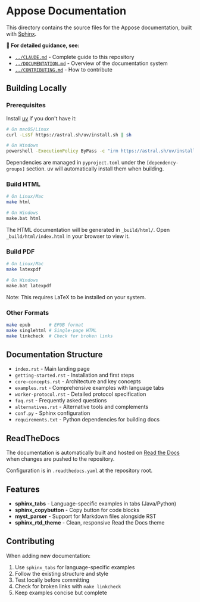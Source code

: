 # Appose Documentation

This directory contains the source files for the Appose documentation, built with [Sphinx](https://www.sphinx-doc.org/).

**📖 For detailed guidance, see:**
- [`../CLAUDE.md`](../CLAUDE.md) - Complete guide to this repository
- [`../DOCUMENTATION.md`](../DOCUMENTATION.md) - Overview of the documentation system
- [`../CONTRIBUTING.md`](../CONTRIBUTING.md) - How to contribute

## Building Locally

### Prerequisites

Install [uv](https://docs.astral.sh/uv/) if you don't have it:

```bash
# On macOS/Linux
curl -LsSf https://astral.sh/uv/install.sh | sh

# On Windows
powershell -ExecutionPolicy ByPass -c "irm https://astral.sh/uv/install.ps1 | iex"
```

Dependencies are managed in `pyproject.toml` under the `[dependency-groups]` section. uv will automatically install them when building.

### Build HTML

```bash
# On Linux/Mac
make html

# On Windows
make.bat html
```

The HTML documentation will be generated in `_build/html/`. Open `_build/html/index.html` in your browser to view it.

### Build PDF

```bash
# On Linux/Mac
make latexpdf

# On Windows
make.bat latexpdf
```

Note: This requires LaTeX to be installed on your system.

### Other Formats

```bash
make epub       # EPUB format
make singlehtml # Single-page HTML
make linkcheck  # Check for broken links
```

## Documentation Structure

- `index.rst` - Main landing page
- `getting-started.rst` - Installation and first steps
- `core-concepts.rst` - Architecture and key concepts
- `examples.rst` - Comprehensive examples with language tabs
- `worker-protocol.rst` - Detailed protocol specification
- `faq.rst` - Frequently asked questions
- `alternatives.rst` - Alternative tools and complements
- `conf.py` - Sphinx configuration
- `requirements.txt` - Python dependencies for building docs

## ReadTheDocs

The documentation is automatically built and hosted on [Read the Docs](https://readthedocs.org/) when changes are pushed to the repository.

Configuration is in `.readthedocs.yaml` at the repository root.

## Features

- **sphinx_tabs** - Language-specific examples in tabs (Java/Python)
- **sphinx_copybutton** - Copy button for code blocks
- **myst_parser** - Support for Markdown files alongside RST
- **sphinx_rtd_theme** - Clean, responsive Read the Docs theme

## Contributing

When adding new documentation:

1. Use `sphinx_tabs` for language-specific examples
2. Follow the existing structure and style
3. Test locally before committing
4. Check for broken links with `make linkcheck`
5. Keep examples concise but complete
